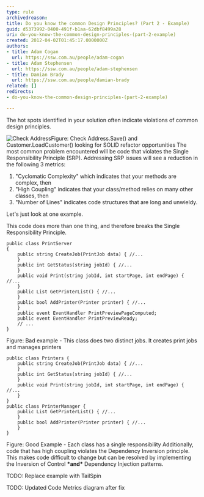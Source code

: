 ```yaml
---
type: rule
archivedreason: 
title: Do you know the common Design Principles? (Part 2 - Example)
guid: d5373992-0400-491f-b1aa-62dbf8499a28
uri: do-you-know-the-common-design-principles-(part-2-example)
created: 2012-04-02T01:45:17.0000000Z
authors:
- title: Adam Cogan
  url: https://ssw.com.au/people/adam-cogan
- title: Adam Stephensen
  url: https://ssw.com.au/people/adam-stephensen
- title: Damian Brady
  url: https://ssw.com.au/people/damian-brady
related: []
redirects:
- do-you-know-the-common-design-principles-(part-2-example)

---
```


The hot spots identified in your solution often indicate violations of common design principles.

<!--endintro-->
![Check Address](CodeMetrics_3.png)Figure: Check Address.Save() and Customer.LoadCustomer() looking for SOLID refactor opportunities
The most common problem encountered will be code that violates the Single Responsibility Principle (SRP). Addressing SRP issues will see a reduction in the following 3 metrics:

1. "Cyclomatic Complexity" which indicates that your methods are complex, then
2. "High Coupling" indicates that your class/method relies on many other classes, then
3. "Number of Lines" indicates code structures that are long and unwieldy.


Let's just look at one example.

This code does more than one thing, and therefore breaks the Single Responsibility Principle.


```
public class PrintServer 
{
    public string CreateJob(PrintJob data) { //...
    }
    public int GetStatus(string jobId) { //...
    }
    public void Print(string jobId, int startPage, int endPage) { //...
    }
    public List GetPrinterList() { //...
    }
    public bool AddPrinter(Printer printer) { //...
    }
    public event EventHandler PrintPreviewPageComputed;
    public event EventHandler PrintPreviewReady;
    // ...
}
```

Figure: Bad example - This class does two distinct jobs. It creates print jobs and manages printers

```
public class Printers {
    public string CreateJob(PrintJob data) { //...
    }
    public int GetStatus(string jobId) { //...
    }
    public void Print(string jobId, int startPage, int endPage) { //...
    }
}
public class PrinterManager {
    public List GetPrinterList() { //...
    }
    public bool AddPrinter(Printer printer) { //...
    }
}
```

Figure: Good Example - Each class has a single responsibility
Additionally, code that has high coupling violates the Dependency Inversion principle. This makes code difficult to change but can be resolved by implementing the Inversion of Control  **\*and\*** Dependency Injection patterns.

TODO: Replace example with TailSpin

TODO: Updated Code Metrics diagram after fix
